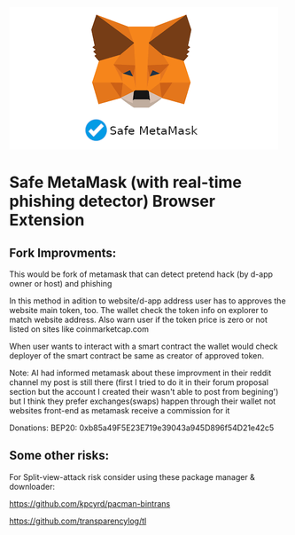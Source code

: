 ![This is an image](./image/download.png)
# Safe MetaMask (with real-time phishing detector) Browser Extension

Fork Improvments:
---
This would be fork of metamask that can detect pretend hack (by d-app owner or host) and phishing

In this method in adition  to website/d-app address user has to approves the website main token, too. The wallet check the token info on explorer to match website address. Also warn user if the token price is zero or not listed on sites like coinmarketcap.com

When user wants to interact with a smart contract the wallet would check deployer of the smart contract be same as creator of approved token.

Note: AI had informed metamask about these improvment in their reddit channel my post is still there (first I tried to do it in their forum proposal section but the account I created their wasn't able to post from begining') but I think they prefer exchanges(swaps) happen through their wallet not websites front-end as metamask receive a commission for it

Donations:
BEP20: 0xb85a49F5E23E719e39043a945D896f54D21e42c5


Some other risks:
---

For Split-view-attack risk consider using these package manager & downloader:

https://github.com/kpcyrd/pacman-bintrans

https://github.com/transparencylog/tl
 
